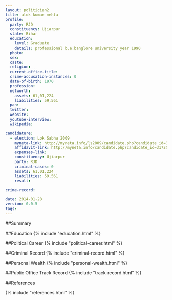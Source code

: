 ```yaml
---
layout: politician2
title: alok kumar mehta
profile: 
  party: RJD
  constituency: Ujiarpur
  state: Bihar
  education: 
    level: Graduate
    details: professional b.e.banglore university year 1990
  photo: 
  sex: 
  caste: 
  religion: 
  current-office-title: 
  crime-accusation-instances: 0
  date-of-birth: 1970
  profession: 
  networth: 
    assets: 61,01,224
    liabilities: 59,561
  pan: 
  twitter: 
  website: 
  youtube-interview: 
  wikipedia: 

candidature: 
  - election: Lok Sabha 2009
    myneta-link: http://myneta.info/ls2009/candidate.php?candidate_id=3172
    affidavit-link: http://myneta.info/candidate.php?candidate_id=3172&scan=original
    expenses-link: 
    constituency: Ujiarpur 
    party: RJD
    criminal-cases: 0
    assets: 61,01,224
    liabilities: 59,561
    result:  

crime-record: 

date: 2014-01-28
version: 0.0.5
tags: 
---
```

##Summary


##Education
{% include "education.html" %}


##Political Career
{% include "political-career.html" %}


##Criminal Record
{% include "criminal-record.html" %}


##Personal Wealth
{% include "personal-wealth.html" %}


##Public Office Track Record
{% include "track-record.html" %}


##References


{% include "references.html" %}